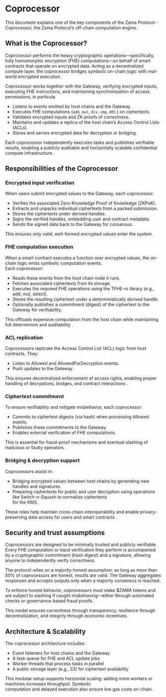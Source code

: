 # Coprocessor

This document explains one of the key components of the Zama Protocol - Coprocessor, the Zama Protocol’s off-chain
computation engine.

## What is the Coprocessor?

Coprocessor performs the heavy cryptographic operations—specifically, fully homomorphic encryption (FHE) computations—on
behalf of smart contracts that operate on encrypted data. Acting as a decentralized compute layer, the coprocessor
bridges symbolic on-chain logic with real-world encrypted execution.

Coprocessor works together with the Gateway, verifying encrypted inputs, executing FHE instructions, and maintaining
synchronization of access permissions, in particula

- Listens to events emitted by host chains and the Gateway.
- Executes FHE computations (`add`, `mul`, `div`, `cmp`, etc.) on ciphertexts.
- Validates encrypted inputs and ZK proofs of correctness.
- Maintains and updates a replica of the host chain’s Access Control Lists (ACLs).
- Stores and serves encrypted data for decryption or bridging.

Each coprocessor independently executes tasks and publishes verifiable results, enabling a publicly auditable and
horizontally scalable confidential compute infrastructure .

## Responsibilities of the Coprocessor

### Encrypted input verification

When users submit encrypted values to the Gateway, each coprocessor:

- Verifies the associated Zero-Knowledge Proof of Knowledge (ZKPoK).
- Extracts and unpacks individual ciphertexts from a packed submission.
- Stores the ciphertexts under derived handles.
- Signs the verified handles, embedding user and contract metadata.
- Sends the signed data back to the Gateway for consensus.

This ensures only valid, well-formed encrypted values enter the system .

### FHE computation execution

When a smart contract executes a function over encrypted values, the on-chain logic emits symbolic computation events.\
Each coprocessor:

- Reads these events from the host chain node it runs.
- Fetches associated ciphertexts from its storage.
- Executes the required FHE operations using the TFHE-rs library (e.g., add, mul, select).
- Stores the resulting ciphertext under a deterministically derived handle.
- Optionally publishes a commitment (digest) of the ciphertext to the Gateway for verifiability.

This offloads expensive computation from the host chain while maintaining full determinism and auditability .

### ACL replication

Coprocessors replicate the Access Control List (ACL) logic from host contracts. They:

- Listen to Allowed and AllowedForDecryption events.
- Push updates to the Gateway.

This ensures decentralized enforcement of access rights, enabling proper handling of decryptions, bridges, and contract
interactions .

### Ciphertext commitment

To ensure verifiability and mitigate misbehavior, each coprocessor:

- Commits to ciphertext digests (via hash) when processing Allowed events.
- Publishes these commitments to the Gateway.
- Enables external verification of FHE computations.

This is essential for fraud-proof mechanisms and eventual slashing of malicious or faulty operators .

### Bridging & decryption support

Coprocessors assist in:

- Bridging encrypted values between host chains by generating new handles and signatures.
- Preparing ciphertexts for public and user decryption using operations like Switch-n-Squash to normalize ciphertexts\
  for the KMS.

These roles help maintain cross-chain interoperability and enable privacy-preserving data access for users and smart
contracts .

## Security and trust assumptions

Coprocessors are designed to be minimally trusted and publicly verifiable. Every FHE computation or input verification
they perform is accompanied by a cryptographic commitment (hash digest) and a signature, allowing anyone to
independently verify correctness.

The protocol relies on a majority-honest assumption: as long as more than 50% of coprocessors are honest, results are
valid. The Gateway aggregates responses and accepts outputs only when a majority consensus is reached.

To enforce honest behavior, coprocessors must stake $ZAMA tokens and are subject to slashing if caught
misbehaving—either through automated checks or governance-based fraud proofs.

This model ensures correctness through transparency, resilience through decentralization, and integrity through economic
incentives.

## Architecture & Scalability

The coprocessor architecture includes:

- Event listeners for host chains and the Gateway
- A task queue for FHE and ACL update jobs
- Worker threads that process tasks in parallel
- A public storage layer (e.g., S3) for ciphertext availability

This modular setup supports horizontal scaling: adding more workers or machines increases throughput. Symbolic\
computation and delayed execution also ensure low gas costs on-chain .
